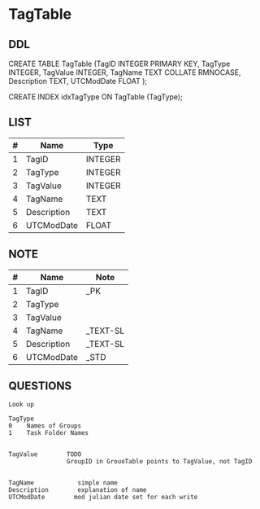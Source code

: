 # TagTable

## DDL

CREATE TABLE TagTable (TagID INTEGER PRIMARY KEY, TagType INTEGER, TagValue INTEGER, TagName TEXT COLLATE RMNOCASE, Description TEXT, UTCModDate FLOAT );

CREATE INDEX idxTagType ON TagTable (TagType);

## LIST

| #  | Name          | Type      |
|----|---------------|-----------|
| 1  | TagID         | INTEGER   |
| 2  | TagType       | INTEGER   |
| 3  | TagValue      | INTEGER   |
| 4  | TagName       | TEXT      |
| 5  | Description   | TEXT      |
| 6  | UTCModDate    | FLOAT     |

## NOTE
 
| #  | Name          | Note      |
|----|---------------|-----------|
| 1  | TagID         | _PK
| 2  | TagType       | 
| 3  | TagValue      | 
| 4  | TagName       | _TEXT-SL
| 5  | Description   | _TEXT-SL
| 6  | UTCModDate    | _STD

## QUESTIONS

````
Look up

TagType
0    Names of Groups
1    Task Folder Names


TagValue        TODO  
                GroupID in GrouoTable points to TagValue, not TagID


TagName            simple name
Description        explanation of name
UTCModDate        mod julian date set for each write
````
